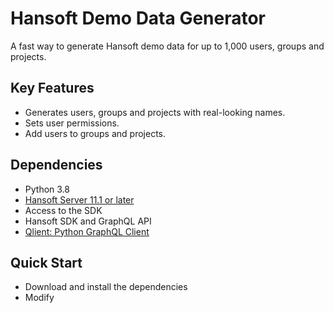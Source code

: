 # Hansoft Demo Data Generator

A fast way to generate Hansoft demo data for up to 1,000 users, groups and projects.

## Key Features

* Generates users, groups and projects with real-looking names.
* Sets user permissions.
* Add users to groups and projects.

## Dependencies

* Python 3.8
* [Hansoft Server 11.1 or later](https://www.perforce.com/downloads/hansoft-server)
* Access to the SDK
* Hansoft SDK and GraphQL API
* [Qlient: Python GraphQL Client](https://github.com/qlient-org/python-qlient)

## Quick Start

* Download and install the dependencies
* Modify 
